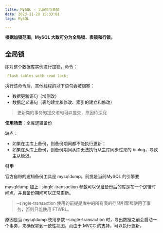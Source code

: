 ```yaml
---
title: MySQL - 全局锁与表锁
date: 2023-11-28 15:33:01
tags: MySQL

---
```


**根据加锁范围，MySQL 大致可分为全局锁、表锁和行锁。**

## 全局锁

即对整个数据库实例进行加锁，命令：

```yaml
 Flush tables with read lock;
```
     
执行该命令后，其他线程的以下语句会被阻塞：

 - 数据更新语句（增删改）
 - 数据定义语句（表的建立和修改、索引的建立和修改）
 >  更新类的事务的提交语句可以提交，原因待深究

**使用场景**：全库逻辑备份

缺点：

- 如果在主库上备份，则备份期间都不能执行更新；
- 如果在从库上备份，则备份期间从库无法执行从主库同步过来的 binlog，导致主从延迟。

**引申**

官方自带的逻辑备份工具是 mysqldump。前提是当前MySQL 的引擎要

mysqldump 加上 –single-transaction  参数可以保证备份后的库是在一个逻辑时间点，并且备份期间可以正常更新。

> –single-transaction 使用的前提是库中的所有表的存储引擎都使用了事务，否则只能使用 FTWRL。

原因是当 mysqldump 使用参数 –single-transaction 时，导出数据之前会启动一个事务，来确保拿到一致性视图。而由于 MVCC 的支持，可以执行更新。
<!--stackedit_data:
eyJoaXN0b3J5IjpbMTQ4MDk0MTUzNywtOTk5MzQwMTA4LC02Nj
AzNzc5ODcsLTI5NDgwMjQ5LC02MDg1NDc4MzcsMTA0NjExMzYz
NywxMjUxNDM3NDM2LDIwNjg4NDY5NzUsLTUxNDA5NjgzMSwxOT
kxMDQzNDI3LC0xOTQzNDY1NTM2LC0xMzY5NDQ2MzEwLC01MDEw
MzA4NjBdfQ==
-->